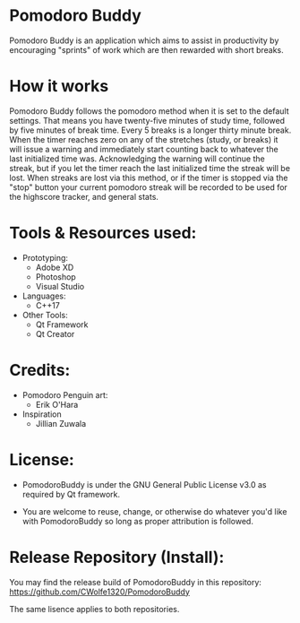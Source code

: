 # Pomodoro Buddy
Pomodoro Buddy is an application which aims to assist in productivity by encouraging "sprints" of work which are then rewarded with short breaks.


# How it works
Pomodoro Buddy follows the pomodoro method when it is set to the default settings. That means you have twenty-five minutes of study time, followed by five minutes of break time.
Every 5 breaks is a longer thirty minute break. When the timer reaches zero on any of the stretches (study, or breaks) it will issue a warning and immediately start counting back to whatever the
last initialized time was. Acknowledging the warning will continue the streak, but if you let the timer reach the last initialized time the streak will be lost. When streaks are
lost via this method, or if the timer is stopped via the "stop" button your current pomodoro streak will be recorded to be used for the highscore tracker, and general stats.

# Tools & Resources used:
* Prototyping:
  * Adobe XD
  * Photoshop
  * Visual Studio
* Languages:
  * C++17
* Other Tools:
  * Qt Framework
  * Qt Creator
  
  
# Credits:
* Pomodoro Penguin art:
  * Erik O'Hara
* Inspiration
  * Jillian Zuwala
  
  
# License:

* PomodoroBuddy is under the GNU General Public License v3.0 as required by Qt framework.

* You are welcome to reuse, change, or otherwise do whatever you'd like with PomodoroBuddy so long as proper attribution is followed.

# Release Repository (Install):

You may find the release build of PomodoroBuddy in this repository: https://github.com/CWolfe1320/PomodoroBuddy

The same lisence applies to both repositories.
